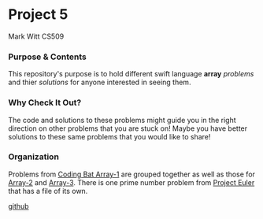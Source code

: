 # Project 5
 Mark Witt CS509
 
 ### Purpose & Contents
 This repository's purpose is to hold different swift language **array** *problems* and thier *solutions* for anyone interested in seeing them.
 
 ### Why Check It Out?
 The code and solutions to these problems might guide you in the right direction on other problems that you are stuck on! Maybe you have better solutions to these same problems that you would like to share!
 
 ### Organization
Problems from [Coding Bat Array-1](https://codingbat.com/java/Array-1) are grouped together as well as those for [Array-2](https://codingbat.com/java/Array-2) and [Array-3](https://codingbat.com/java/Array-3). There is one prime number problem from [Project Euler](https://projecteuler.net/problem=17) that has a file of its own.
 
 
 [github](https://www.github.com)
 
